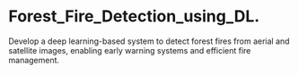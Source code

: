 # Forest_Fire_Detection_using_DL.

Develop a deep learning-based system to detect forest fires from aerial and satellite images, enabling early warning systems and efficient fire management.
